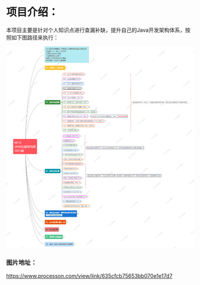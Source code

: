 # 项目介绍：

本项目主要是针对个人知识点进行查漏补缺，提升自己的Java开发架构体系，按照如下图路径来执行：

![contents](https://github.com/lc0336/learning-space/blob/master/src/main/resources/learning.png)

### 图片地址：

https://www.processon.com/view/link/635cfcb75653bb070e1e17d7
